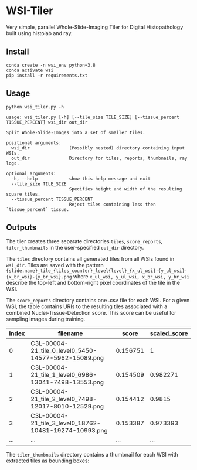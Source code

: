 # WSI-Tiler

Very simple, parallel Whole-Slide-Imaging Tiler for Digital Histopathology built using histolab and ray.

## Install

```
conda create -n wsi_env python=3.8
conda activate wsi
pip install -r requirements.txt
```

## Usage

```
python wsi_tiler.py -h
```

```
usage: wsi_tiler.py [-h] [--tile_size TILE_SIZE] [--tissue_percent TISSUE_PERCENT] wsi_dir out_dir

Split Whole-Slide-Images into a set of smaller tiles.

positional arguments:
  wsi_dir               (Possibly nested) directory containing input WSIs.
  out_dir               Directory for tiles, reports, thumbnails, ray logs.

optional arguments:
  -h, --help            show this help message and exit
  --tile_size TILE_SIZE
                        Specifies height and width of the resulting square tiles.
  --tissue_percent TISSUE_PERCENT
                        Reject tiles containing less then `tissue_percent` tissue.
```

## Outputs

The tiler creates three separate directories `tiles`, `score_reports`, `tiler_thumbnails` in the user-specified `out_dir` directory.

The `tiles` directory contains all generated tiles from all WSIs found in `wsi_dir`. Tiles are saved with the pattern `{slide.name}_tile_{tiles_counter}_level{level}_{x_ul_wsi}-{y_ul_wsi}-{x_br_wsi}-{y_br_wsi}.png` where `x_ul_wsi, y_ul_wsi, x_br_wsi, y_br_wsi` describe the top-left and bottom-right pixel coordinates of the tile in the WSI.

The `score_reports` directory contains one .csv file for each WSI. For a given WSI, the table contains URIs to the resulting tiles associated with a combined Nuclei-Tissue-Detection score. This score can be useful for sampling images during training.

| Index | filename | score | scaled_score |
| ---| --- | --- | --- |
|  0 | C3L-00004-21_tile_0_level0_5450-14577-5962-15089.png   | 0.156751 |       1        |
|  1 | C3L-00004-21_tile_1_level0_6986-13041-7498-13553.png   | 0.154509 |       0.982271 |
|  2 | C3L-00004-21_tile_2_level0_7498-12017-8010-12529.png   | 0.154412 |       0.9815   |
|  3 | C3L-00004-21_tile_3_level0_18762-10481-19274-10993.png | 0.153387 |       0.973393 |
| ... | ... | ... | ... |

The `tiler_thumbnails` directory contains a thumbnail for each WSI with extracted tiles as bounding boxes:




